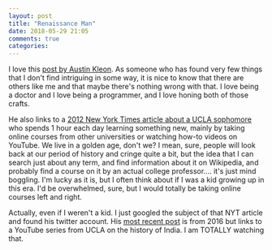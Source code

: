 ```yaml
---
layout: post
title: "Renaissance Man"
date: 2018-05-29 21:05
comments: true
categories:
---
```


I love this
[post by Austin Kleon](https://austinkleon.com/2018/05/29/wearing-many-hats/).
As someone who has found very few things that I don't find intriguing in some
way, it is nice to know that there are others like me and that maybe there's
nothing wrong with that. I love being a doctor and I love being a programmer,
and I love honing both of those crafts.

He also links to a
[2012 New York Times article about a UCLA sophomore](https://www.nytimes.com/2012/01/22/education/edlife/renaissance-man.html)
who spends 1 hour each day learning something new, mainly by taking online
courses from other universities or watching how-to videos on YouTube. We live in
a golden age, don't we? I mean, sure, people will look back at our period of
history and cringe quite a bit, but the idea that I can search just about any
term, and find information about it on Wikipedia, and probably find a course on
it by an actual college professor.... it's just mind boggling. I'm lucky as it
is, but I often think about if I was a kid growing up in this era. I'd be
overwhelmed, sure, but I would totally be taking online courses left and right.

Actually, even if I weren't a kid. I just googled the subject of that NYT
article and found his twitter account. His
[most recent post](https://twitter.com/_TheDancingFox_/status/686341754262429696)
is from 2016 but links to a YouTube series from UCLA on the history of India. I
am TOTALLY watching that.
